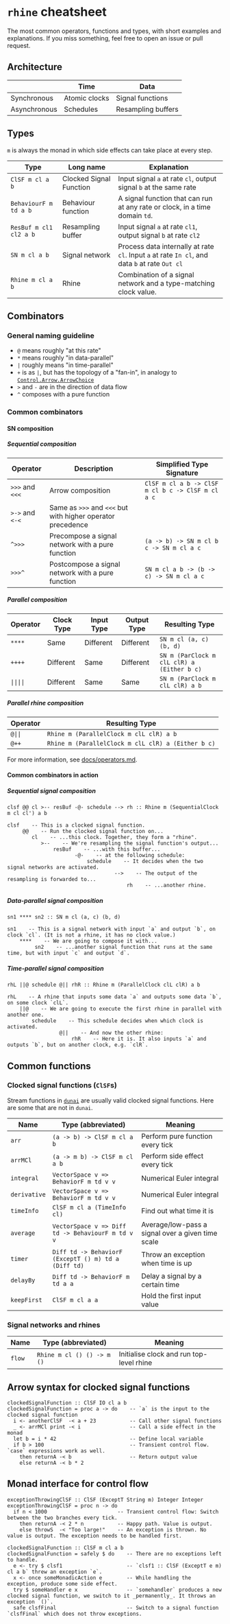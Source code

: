 # `rhine` cheatsheet

The most common operators, functions and types,
with short examples and explanations.
If you miss something, feel free to open an issue or pull request.

## Architecture
|              | Time          | Data               |
|--------------|---------------|--------------------|
| Synchronous  | Atomic clocks | Signal functions   |
| Asynchronous | Schedules     | Resampling buffers |

## Types
`m` is always the monad in which side effects can take place at every step.

| Type                   | Long name               | Explanation                                                                                    |
|------------------------|-------------------------|------------------------------------------------------------------------------------------------|
| `ClSF m cl a b`        | Clocked Signal Function | Input signal `a` at rate `cl`, output signal `b` at the same rate                              |
| `BehaviourF m td a b`  | Behaviour function      | A signal function that can run at any rate or clock, in a time domain `td`.                    |
| `ResBuf m cl1 cl2 a b` | Resampling buffer       | Input signal `a` at rate `cl1`, output signal `b` at rate `cl2`                                |
| `SN m cl a b`          | Signal network          | Process data internally at rate `cl`. Input `a` at rate `In cl`, and data `b` at rate `Out cl` |
| `Rhine m cl a b`       | Rhine                   | Combination of a signal network and a type-matching clock value.                               |

## Combinators

### General naming guideline
* `@` means roughly "at this rate"
* `*` means roughly "in data-parallel"
* `|` roughly means "in time-parallel"
* `+` is as `|`, but has the topology of a "fan-in", in analogy to [`Control.Arrow.ArrowChoice`](https://hackage.haskell.org/package/base-4.12.0.0/docs/Control-Arrow.html#v:-124--124--124-)
* `>` and `-` are in the direction of data flow
* `^` composes with a pure function

### Common combinators

#### SN composition

##### Sequential composition
| Operator        | Description                                                                                | Simplified Type Signature                                                |
|-----------------|--------------------------------------------------------------------------------------------|--------------------------------------------------------------------------|
| `>>>` and `<<<` | Arrow composition                                                                          | `ClSF m cl a b -> ClSF m cl b c -> ClSF m cl a c`                        |
| `>->` and `<-<` | Same as `>>>` and `<<<` but with higher operator precedence                                |                                                                          |
| `^>>>`          | Precompose a signal network with a pure function                                           | `(a -> b) -> SN m cl b c -> SN m cl a c`                                 |
| `>>>^`          | Postcompose a signal network with a pure function                                          | `SN m cl a b -> (b -> c) -> SN m cl a c`                                 |

##### Parallel composition
| Operator   | Clock Type | Input Type | Output Type | Resulting Type                             |
|------------|------------|------------|-------------|--------------------------------------------|
| `****`     | Same       | Different  | Different   | `SN m cl (a, c) (b, d)`                    |
| `++++`     | Different  | Same       | Different   | `SN m (ParClock m clL clR) a (Either b c)` |
| `\|\|\|\|` | Different  | Same       | Same        | `SN m (ParClock m clL clR) a b`            |

##### Parallel rhine composition

| Operator   | Resulting Type                                     |
|------------|----------------------------------------------------|
| `@\|\|`    | `Rhine m (ParallelClock m clL clR) a b`            |
| `@++`      | `Rhine m (ParallelClock m clL clR) a (Either b c)` |

For more information, see [docs/operators.md](docs/operators.md).

#### Common combinators in action

##### Sequential signal composition
```
clsf @@ cl >-- resBuf -@- schedule --> rh :: Rhine m (SequentialClock m cl cl') a b

clsf    -- This is a clocked signal function.
     @@    -- Run the clocked signal function on...
        cl    -- ...this clock. Together, they form a "rhine".
           >--    -- We're resampling the signal function's output...
               resBuf    -- ...with this buffer...
                      -@-    -- at the following schedule:
                          schedule    -- It decides when the two signal networks are activated.
                                   -->    -- The output of the resampling is forwarded to...
                                       rh    -- ...another rhine.
```

##### Data-parallel signal composition

```
sn1 **** sn2 :: SN m cl (a, c) (b, d)

sn1    -- This is a signal network with input `a` and output `b`, on clock `cl`. (It is not a rhine, it has no clock value.)
    ****    -- We are going to compose it with...
         sn2    -- ...another signal function that runs at the same time, but with input `c` and output `d`.
```

##### Time-parallel signal composition

```
rhL ||@ schedule @|| rhR :: Rhine m (ParallelClock clL clR) a b

rhL    -- A rhine that inputs some data `a` and outputs some data `b`, on some clock `clL`.
    ||@    -- We are going to execute the first rhine in parallel with another one.
        schedule    -- This schedule decides when which clock is activated.
                 @||    -- And now the other rhine:
                     rhR    -- Here it is. It also inputs `a` and outputs `b`, but on another clock, e.g. `clR`.
```

## Common functions

### Clocked signal functions (`ClSF`s)

Stream functions in [`dunai`](http://hackage.haskell.org/package/dunai) are usually valid clocked signal functions.
Here are some that are not in `dunai`.

| Name         | Type (abbreviated)                                   | Meaning                                           |
|--------------|------------------------------------------------------|---------------------------------------------------|
| `arr`        | `(a -> b) -> ClSF m cl a b`                          | Perform pure function every tick                  |
| `arrMCl`     | `(a -> m b) -> ClSF m cl a b`                        | Perform side effect every tick                    |
| `integral`   | `VectorSpace v => BehaviorF m td v v`                | Numerical Euler integral                          |
| `derivative` | `VectorSpace v => BehaviorF m td v v`                | Numerical Euler integral                          |
| `timeInfo`   | `ClSF m cl a (TimeInfo cl)`                          | Find out what time it is                          |
| `average`    | `VectorSpace v => Diff td -> BehaviourF m td v v`    | Average/low-pass a signal over a given time scale |
| `timer`      | `Diff td -> BehaviorF (ExceptT () m) td a (Diff td)` | Throw an exception when time is up                |
| `delayBy`    | `Diff td -> BehaviorF m td a a`                      | Delay a signal by a certain time                  |
| `keepFirst`  | `ClSF m cl a a`                                      | Hold the first input value                        |

### Signal networks and rhines

| Name         | Type (abbreviated)                                   | Meaning                                           |
|--------------|------------------------------------------------------|---------------------------------------------------|
| `flow`       | `Rhine m cl () () -> m ()`                           | Initialise clock and run top-level rhine          |

## Arrow syntax for clocked signal functions

```
clockedSignalFunction :: ClSF IO cl a b
clockedSignalFunction = proc a -> do    -- `a` is the input to the clocked signal function
  i <- anotherClSF  -< a + 23           -- Call other signal functions
  _ <- arrMCl print -< i                -- Call a side effect in the monad
  let b = i * 42                        -- Define local variable
  if b > 100                            -- Transient control flow. `case` expressions work as well.
    then returnA -< b                   -- Return output value
    else returnA -< b * 2
```

## Monad interface for control flow

```
exceptionThrowingClSF :: ClSF (ExceptT String m) Integer Integer
exceptionThrowingClSF = proc n -> do
  if n < 1000                       -- Transient control flow: Switch between the two branches every tick.
    then returnA -< 2 * n           -- Happy path. Value is output.
    else throwS  -< "Too large!"    -- An exception is thrown. No value is output. The exception needs to be handled first.

clockedSignalFunction :: ClSF m cl a b
clockedSignalFunction = safely $ do    -- There are no exceptions left to handle.
  e <- try $ clsf1                     -- `clsf1 :: ClSF (ExceptT e m) cl a b` threw an exception `e`.
  x <- once someMonadicAction e        -- While handling the exception, produce some side effect.
  try $ someHandler e x                -- `somehandler` produces a new clocked signal function, we switch to it _permanently_. It throws an exception `()`.
  safe clsfFinal                       -- Switch to a signal function `clsfFinal` which does not throw exceptions.
```
